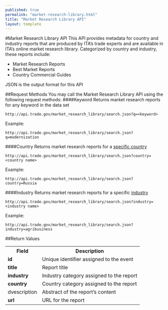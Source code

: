 ```yaml
---
published: true
permalink: "market-research-library.html"
title: "Market Research Library API"
layout: template
---
```


#Market Research Library API
This API provides metadata for country and industry reports that are produced by ITA’s trade experts and are available in ITA’s online market research library.  Categorized by country and industry, these reports include:

* Market Research Reports
* Best Market Reports
* Country Commercial Guides

JSON is the output format for this API

##Request Methods
You may call the Market Research Library API using the following request methods:
####Keyword
Returns market research reports for any keyword in the data set

    http://api.trade.gov/market_research_library/search.json?q=<keyword>

Example:

    http://api.trade.gov/market_research_library/search.json?q=modernization

####Country
Returns market research reports for a [specific country](country-list.html)

    http://api.trade.gov/market_research_library/search.json?country=<country name>

Example:
  
    http://api.trade.gov/market_research_library/search.json?country=Russia

####Industry
Returns market research reports for a specific [industry](industry-list.html)

    http://api.trade.gov/market_research_library/search.json?industry=<industry name>

Example:
  
    http://api.trade.gov/market_research_library/search.json?industry=agribusiness

##Return Values
<table>
<tr>
<th><strong>Field</strong></th>
<th><strong>Description</strong></th>
</tr>
<tr>
<td><strong>id</strong></td>
<td>Unique identifier assigned to the event</td>
</tr>
<tr>
<td><strong>title</strong></td>
<td>Report title</td>
</tr>
<tr>
<td><strong>industry</strong></td>
<td>Industry category assigned to the report</td>
</tr>
<tr>
<td><strong>country</strong></td>
<td>Country category assigned to the report</td>
</tr>
<tr>
<td>dvescription</strong></td>
<td>Abstract of the report’s content</td>
</tr>
<tr>
<td><strong>url</strong></td>
<td>URL for the report</td>
</tr>
</table>
